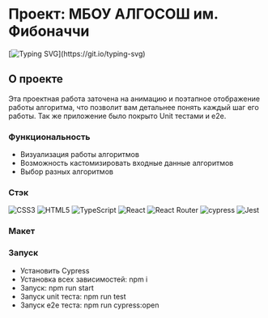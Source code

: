 # Проект: МБОУ АЛГОСОШ им. Фибоначчи
[![Typing SVG](https://readme-typing-svg.demolab.com?font=Fira+Code&pause=1000&width=435&lines=%D0%92%D0%B8%D0%B7%D1%83%D0%B0%D0%BB%D0%B8%D0%B7%D0%B0%D1%86%D0%B8%D1%8F+%D0%B0%D0%BB%D0%B3%D0%BE%D1%80%D0%B8%D1%82%D0%BC%D0%BE%D0%B2%2C+%D1%87%D1%82%D0%BE+%D0%BC%D0%BE%D0%B6%D0%B5%D1%82+%D0%B1%D1%8B%D1%82%D1%8C+%D0%BB%D1%83%D1%87%D1%88%D0%B5!)](https://git.io/typing-svg)

## О проекте

Эта проектная работа заточена на анимацию и поэтапное отображение работы алгоритма, что позволит вам детальнее понять каждый шаг его работы.
Так же приложение было покрыто Unit тестами и e2e.

### Функциональность

- Визуализация работы алгоритмов
- Возможность кастомизировать входные данные алгоритмов
- Выбор разных алгоритмов



### Стэк
![CSS3](https://img.shields.io/badge/css3-%231572B6.svg?style=for-the-badge&logo=css3&logoColor=white)
![HTML5](https://img.shields.io/badge/html5-%23E34F26.svg?style=for-the-badge&logo=html5&logoColor=white)
![TypeScript](https://img.shields.io/badge/typescript-%23007ACC.svg?style=for-the-badge&logo=typescript&logoColor=white)
![React](https://img.shields.io/badge/react-%2320232a.svg?style=for-the-badge&logo=react&logoColor=%2361DAFB)
![React Router](https://img.shields.io/badge/React_Router-CA4245?style=for-the-badge&logo=react-router&logoColor=white)
![cypress](https://img.shields.io/badge/-cypress-%23E5E5E5?style=for-the-badge&logo=cypress&logoColor=058a5e)
![Jest](https://img.shields.io/badge/-jest-%23C21325?style=for-the-badge&logo=jest&logoColor=white)



### Макет
<a href="https://www.figma.com/file/qh4NUM6J9qcK8uiXPMJ65T/Algososh_external_link-(Copy)?type=design&mode=design&t=LxtICOO2IwjFBUeQ-1" alt='maket figma' /></a>


### Запуск
- Установить Сypress
- Установка всех зависимостей: npm i
- Запуск: npm run start
- Запуск unit теста: npm run test
- Запуск e2e теста: npm run cypress:open


